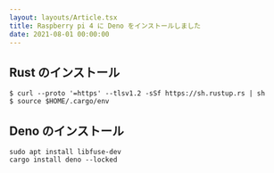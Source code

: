 ```yaml
---
layout: layouts/Article.tsx
title: Raspberry pi 4 に Deno をインストールしました
date: 2021-08-01 00:00:00
---
```


## Rust のインストール

```
$ curl --proto '=https' --tlsv1.2 -sSf https://sh.rustup.rs | sh
$ source $HOME/.cargo/env
```

## Deno のインストール

```
sudo apt install libfuse-dev
cargo install deno --locked
```
